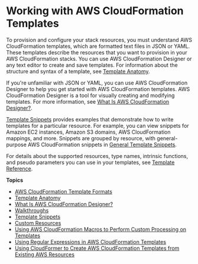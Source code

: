 # Working with AWS CloudFormation Templates<a name="template-guide"></a>

To provision and configure your stack resources, you must understand AWS CloudFormation templates, which are formatted text files in JSON or YAML\. These templates describe the resources that you want to provision in your AWS CloudFormation stacks\. You can use AWS CloudFormation Designer or any text editor to create and save templates\. For information about the structure and syntax of a template, see [Template Anatomy](template-anatomy.md)\.

If you're unfamiliar with JSON or YAML, you can use AWS CloudFormation Designer to help you get started with AWS CloudFormation templates\. AWS CloudFormation Designer is a tool for visually creating and modifying templates\. For more information, see [What Is AWS CloudFormation Designer?](working-with-templates-cfn-designer.md)\.

[Template Snippets](CHAP_TemplateQuickRef.md) provides examples that demonstrate how to write templates for a particular resource\. For example, you can view snippets for Amazon EC2 instances, Amazon S3 domains, AWS CloudFormation mappings, and more\. Snippets are grouped by resource, with general\-purpose AWS CloudFormation snippets in [General Template Snippets](quickref-general.md)\.

For details about the supported resources, type names, intrinsic functions, and pseudo parameters you can use in your templates, see [Template Reference](template-reference.md)\.

**Topics**
+ [AWS CloudFormation Template Formats](template-formats.md)
+ [Template Anatomy](template-anatomy.md)
+ [What Is AWS CloudFormation Designer?](working-with-templates-cfn-designer.md)
+ [Walkthroughs](CHAP_Using.md)
+ [Template Snippets](CHAP_TemplateQuickRef.md)
+ [Custom Resources](template-custom-resources.md)
+ [Using AWS CloudFormation Macros to Perform Custom Processing on Templates](template-macros.md)
+ [Using Regular Expressions in AWS CloudFormation Templates](cfn-regexes.md)
+ [Using CloudFormer to Create AWS CloudFormation Templates from Existing AWS Resources](cfn-using-cloudformer.md)